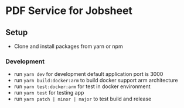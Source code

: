 # PDF Service for Jobsheet

## Setup

-   Clone and install packages from yarn or npm

### Development

-   run `yarn dev` for development default application port is 3000
-   run `yarn build:docker:arm` to build docker support arm architecture
-   run `yarn test:docker:arm` for test in docker environment
-   run `yarn test` for testing app
-   run `yarn patch | minor | major` to test build and release
